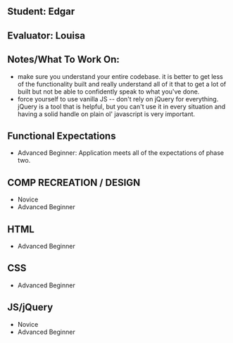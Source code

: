## Student: Edgar
## Evaluator: Louisa
## Notes/What To Work On:

- make sure you understand your entire codebase. it is better to get less of the functionality built and really understand all of it that to get a lot of built but not be able to confidently speak to what you've done.
- force yourself to use vanilla JS -- don't rely on jQuery for everything. jQuery is a tool that is helpful, but you can't use it in every situation and having a solid handle on plain ol' javascript is very important.

## Functional Expectations

* Advanced Beginner: Application meets all of the expectations of phase two.  

## COMP RECREATION / DESIGN

* Novice  
* Advanced Beginner  

## HTML

* Advanced Beginner  


## CSS

* Advanced Beginner  

## JS/jQuery

* Novice  
* Advanced Beginner
